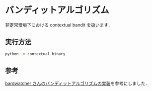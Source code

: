# バンディットアルゴリズム

非定常環境下における contextual bandit を扱います．

## 実行方法
```sh
python -m contextual_binary
```

## 参考
[bardwatcher さんのバンディットアルゴリズムの実装](https://github.com/birdwatcherYT/bandit/blob/main/README.md?plain=1)を参考にしました．
